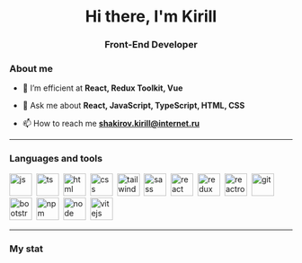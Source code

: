 <div id="header" align="center">
    <h1>Hi there, I'm  Kirill </h1>
    <h3>Front-End Developer</h3>
</div>

### About me

- 🌱 I’m efficient at **React, Redux Toolkit, Vue**

- 💬 Ask me about **React, JavaScript, TypeScript, HTML, CSS**

- 📫 How to reach me **shakirov.kirill@internet.ru**

---

### Languages and tools

<img src="https://cdn.jsdelivr.net/gh/devicons/devicon/icons/javascript/javascript-original.svg" title="js" width="40" height="40"/>&nbsp;
<img src="https://cdn.jsdelivr.net/gh/devicons/devicon@latest/icons/typescript/typescript-original.svg" title="ts" width="40" height="40"/>&nbsp;
<img src="https://cdn.jsdelivr.net/gh/devicons/devicon/icons/html5/html5-original.svg" title="html" width="40" height="40"/>&nbsp;
<img src="https://cdn.jsdelivr.net/gh/devicons/devicon/icons/css3/css3-original.svg" title="css" width="40" height="40"/>&nbsp;
<img src="https://cdn.jsdelivr.net/gh/devicons/devicon@latest/icons/tailwindcss/tailwindcss-original-wordmark.svg" title="tailwindcss" width="40" height="40"/>&nbsp;
<img src="https://cdn.jsdelivr.net/gh/devicons/devicon@latest/icons/sass/sass-original.svg" title="sass" width="40" height="40"/>&nbsp;
<img src="https://cdn.jsdelivr.net/gh/devicons/devicon/icons/react/react-original.svg" title="react" width="40" height="40"/>&nbsp;
<img src="https://cdn.jsdelivr.net/gh/devicons/devicon@latest/icons/redux/redux-original.svg" title="redux" width="40" height="40"/>&nbsp;
<img src="https://cdn.jsdelivr.net/gh/devicons/devicon@latest/icons/reactrouter/reactrouter-original-wordmark.svg" title="reactrouter" width="40" height="40"/>&nbsp;
<img src="https://cdn.jsdelivr.net/gh/devicons/devicon/icons/git/git-plain.svg" title="git" width="40" height="40"/>&nbsp;
<img src="https://cdn.jsdelivr.net/gh/devicons/devicon/icons/bootstrap/bootstrap-plain.svg" title="bootstrap" width="40" height="40"/>&nbsp;
<img src="https://cdn.jsdelivr.net/gh/devicons/devicon/icons/npm/npm-original-wordmark.svg" title="npm" width="40" height="40"/>&nbsp;
<img src="https://cdn.jsdelivr.net/gh/devicons/devicon/icons/nodejs/nodejs-original.svg" title="node" width="40" height="40"/>&nbsp;
<img src="https://cdn.jsdelivr.net/gh/devicons/devicon@latest/icons/vitejs/vitejs-original.svg" title="vitejs" width="40" height="40"/>&nbsp;

---

### My stat

<div id="stat" align="center">
    <img src="http://github-profile-summary-cards.vercel.app/api/cards/profile-details?username=Kirill-fron&theme=codeSTACKr" alt=""/>
    <img src="http://github-profile-summary-cards.vercel.app/api/cards/repos-per-language?username=Kirill-fron&theme=codeSTACKr" alt=""/>
</div>
